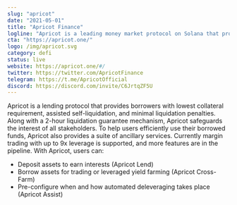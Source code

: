 ```yaml
---
slug: "apricot"
date: "2021-05-01"
title: "Apricot Finance"
logline: "Apricot is a leading money market protocol on Solana that provides a suite of services centered around lending and borrowing."
cta: "https://apricot.one/"
logo: /img/apricot.svg
category: defi
status: live
website: https://apricot.one/#/
twitter: https://twitter.com/ApricotFinance
telegram: https://t.me/ApricotOfficial
discord: https://discord.com/invite/C6JrtqZF5U
---
```


Apricot is a lending protocol that provides borrowers with lowest collateral requirement, assisted self-liquidation, and minimal liquidation penalties. Along with a 2-hour liquidation guarantee mechanism, Apricot safeguards the interest of all stakeholders. To help users efficiently use their borrowed funds, Apricot also provides a suite of ancillary services. Currently margin trading with up to 9x leverage is supported, and more features are in the pipeline.
With Apricot, users can:
- Deposit assets to earn interests (Apricot Lend)
- Borrow assets for trading or leveraged yield farming (Apricot Cross-Farm)
- Pre-configure when and how automated deleveraging takes place (Apricot Assist)
